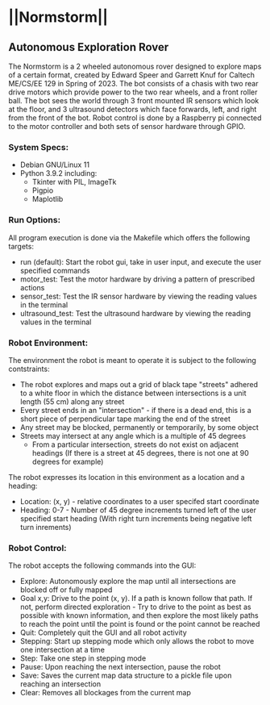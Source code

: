 # ||Normstorm||
## Autonomous Exploration Rover


The Normstorm is a 2 wheeled autonomous rover designed to explore maps of a certain format, created by Edward Speer and Garrett Knuf for Caltech ME/CS/EE 129 in Spring of 2023. The bot consists of a chasis with two rear drive motors which provide power to the two rear wheels, and a front roller ball. The bot sees the world through 3 front mounted IR sensors which look at the floor, and 3 ultrasound detectors which face forwards, left, and right from the front of the bot. Robot control is done by a Raspberry pi connected to the motor controller and both sets of sensor hardware through GPIO.

### System Specs:
- Debian GNU/Linux 11
- Python 3.9.2 including:
    - Tkinter with PIL, ImageTk
    - Pigpio
    - Maplotlib

### Run Options:
All program execution is done via the Makefile which offers the following targets:
- run (default): Start the robot gui, take in user input, and execute the user specified commands
- motor_test: Test the motor hardware by driving a pattern of prescribed actions
- sensor_test: Test the IR sensor hardware by viewing the reading values in the terminal
- ultrasound_test: Test the ultrasound hardware by viewing the reading values in the terminal

### Robot Environment:
The environment the robot is meant to operate it is subject to the following contstraints:
- The robot explores and maps out a grid of black tape "streets" adhered to a white floor in which the distance between intersections is a unit length (55 cm) along any street
- Every street ends in an "intersection" - if there is a dead end, this is a short piece of perpendicular tape marking the end of the street
- Any street may be blocked, permanently or temporarily, by some object
- Streets may intersect at any angle which is a multiple of 45 degrees
    - From a particular intersection, streets do not exist on adjacent headings (If there is a street at 45 degrees, there is not one at 90 degrees for example)

The robot expresses its location in this environment as a location and a heading:
- Location: (x, y) - relative coordinates to a user specifed start coordinate
- Heading: 0-7 - Number of 45 degree increments turned left of the user specified start heading (With right turn increments being negative left turn inrements)

### Robot Control:
The robot accepts the following commands into the GUI:
- Explore: Autonomously explore the map until all intersections are blocked off or fully mapped
- Goal x,y: Drive to the point (x, y). If a path is known follow that path. If not, perform directed exploration - Try to drive to the point as best as possible with known information, and then explore the most likely paths to reach the point until the point is found or the point cannot be reached
- Quit: Completely quit the GUI and all robot activity
- Stepping: Start up stepping mode which only allows the robot to move one intersection at a time
- Step: Take one step in stepping mode
- Pause: Upon reaching the next intersection, pause the robot
- Save: Saves the current map data structure to a pickle file upon reaching an intersection
- Clear: Removes all blockages from the current map
